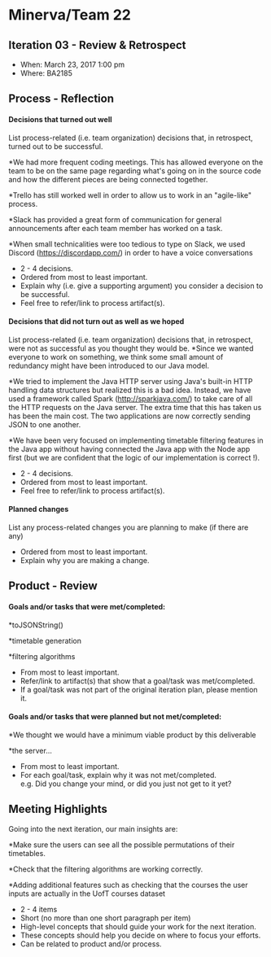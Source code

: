 # Minerva/Team 22

## Iteration 03 - Review & Retrospect

 * When: March 23, 2017 1:00 pm
 * Where: BA2185

## Process - Reflection

#### Decisions that turned out well

List process-related (i.e. team organization) decisions that, in retrospect, turned out to be successful.

*We had more frequent coding meetings. This has allowed everyone on the team to be on the same page regarding what's going on in the source code and how the different pieces are being connected together.

*Trello has still worked well in order to allow us to work in an "agile-like" process.

*Slack has provided a great form of communication for general announcements after each team member has worked on a task.

*When small technicalities were too tedious to type on Slack, we used Discord (https://discordapp.com/) in order to have a voice conversations

 * 2 - 4 decisions.
 * Ordered from most to least important.
 * Explain why (i.e. give a supporting argument) you consider a decision to be successful.
 * Feel free to refer/link to process artifact(s).

#### Decisions that did not turn out as well as we hoped

List process-related (i.e. team organization) decisions that, in retrospect, were not as successful as you thought they would be.
*Since we wanted everyone to work on something, we think some small amount of redundancy might have been introduced to our Java model.

*We tried to implement the Java HTTP server using Java's built-in HTTP handling data structures but realized this is a bad idea. Instead, we have used a framework called Spark (http://sparkjava.com/) to take care of all the HTTP requests on the Java server. The extra time that this has taken us has been the main cost. The two applications are now correctly sending JSON to one another.

*We have been very focused on implementing timetable filtering features in the Java app without having connected the Java app with the Node app first (but we are confident that the logic of our implementation is correct !).
 * 2 - 4 decisions.
 * Ordered from most to least important.
 * Feel free to refer/link to process artifact(s).


#### Planned changes

List any process-related changes you are planning to make (if there are any)

 * Ordered from most to least important.
 * Explain why you are making a change.


## Product - Review

#### Goals and/or tasks that were met/completed:

*toJSONString()

*timetable generation

*filtering algorithms

 * From most to least important.
 * Refer/link to artifact(s) that show that a goal/task was met/completed.
 * If a goal/task was not part of the original iteration plan, please mention it.

#### Goals and/or tasks that were planned but not met/completed:

   *We thought we would have a minimum viable product by this deliverable 
   
   *the server...
 * From most to least important.
 * For each goal/task, explain why it was not met/completed.      
   e.g. Did you change your mind, or did you just not get to it yet?

## Meeting Highlights

Going into the next iteration, our main insights are:

*Make sure the users can see all the possible permutations of their timetables.

*Check that the filtering algorithms are working correctly.

*Adding additional features such as checking that the courses the user inputs are actually in the UofT courses dataset

 * 2 - 4 items
 * Short (no more than one short paragraph per item)
 * High-level concepts that should guide your work for the next iteration.
 * These concepts should help you decide on where to focus your efforts.
 * Can be related to product and/or process.
